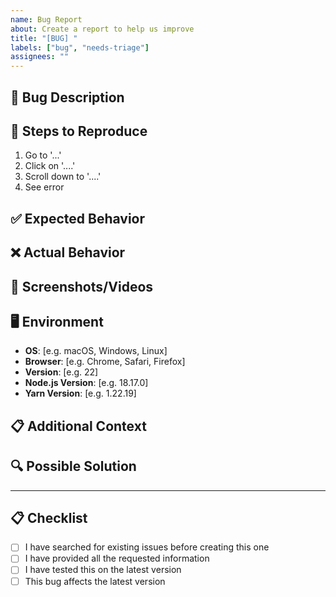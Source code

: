 ```yaml
---
name: Bug Report
about: Create a report to help us improve
title: "[BUG] "
labels: ["bug", "needs-triage"]
assignees: ""
---
```


## 🐛 Bug Description

<!-- A clear and concise description of what the bug is -->

## 🔄 Steps to Reproduce

<!-- Steps to reproduce the behavior -->

1. Go to '...'
2. Click on '....'
3. Scroll down to '....'
4. See error

## ✅ Expected Behavior

<!-- A clear and concise description of what you expected to happen -->

## ❌ Actual Behavior

<!-- A clear and concise description of what actually happened -->

## 📸 Screenshots/Videos

<!-- If applicable, add screenshots or videos to help explain your problem -->

## 🖥️ Environment

<!-- Please complete the following information -->

- **OS**: [e.g. macOS, Windows, Linux]
- **Browser**: [e.g. Chrome, Safari, Firefox]
- **Version**: [e.g. 22]
- **Node.js Version**: [e.g. 18.17.0]
- **Yarn Version**: [e.g. 1.22.19]

## 📋 Additional Context

<!-- Add any other context about the problem here -->

## 🔍 Possible Solution

<!-- If you have ideas on how to fix the bug, please describe them here -->

---

## 📋 Checklist

- [ ] I have searched for existing issues before creating this one
- [ ] I have provided all the requested information
- [ ] I have tested this on the latest version
- [ ] This bug affects the latest version
